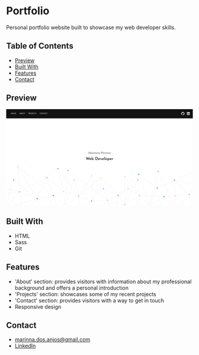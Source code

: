 # Portfolio

Personal portfolio website built to showcase my web developer skills.

## Table of Contents

- [Preview](#preview)
- [Built With](#built-with)
- [Features](#features)
- [Contact](#contact)

## Preview

![preview](./images/desktop-preview.png)

## Built With

- HTML
- Sass
- Git

## Features

- 'About' section: provides visitors with information about my professional background and offers a personal introduction
- 'Projects' section: showcases some of my recent projects
- 'Contact' section: provides visitors with a way to get in touch
- Responsive design

## Contact

- marinna.dos.anjos@gmail.com
- [LinkedIn](https://www.linkedin.com/in/marinna-pereira/)
